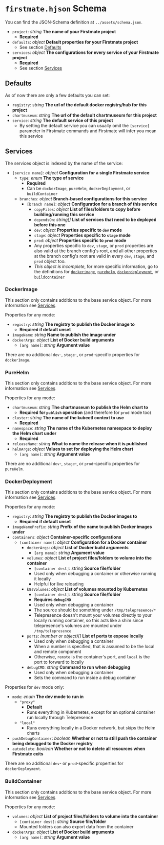 # `firstmate.hjson` Schema
You can find the JSON-Schema definition at `../assets/schema.json`.

* `project`: *string* **The name of your Firstmate project**
    * **Required**
* `defaults`: *object* **Default properties for your Firstmate project**
    * See section [Defaults](#defaults)
* `services`: *object* **The configurations for every service of your Firstmate project**
    * **Required**
    * See section [Services](#services)

## Defaults
As of now there are only a few defaults you can set:

* `registry`: *string* **The url of the default docker registry/hub for this project**
* `chartmuseum`: *string* **The url of the default chartmuseum for this project**
* `service`: *string* **The default service of this project**
    * By setting the default service you can usually omit the `[service]` parameter in Firstmate commands and Firstmate will infer you mean this service

## Services
The services object is indexed by the name of the service:

* `[service name]`: *object* **Configuration for a single Firstmate service**
    * `type`: *enum* **The type of service**
        * **Required**
        * Can be `dockerImage`, `pureHelm`, `dockerDeployment`, or `buildContainer`
    * `branches`: *object* **Branch-based configurations for this service**
        * `[branch name]`: *object* **Configuration for a branch of this service**
            * `copyFiles`: *object* **List of files/folders to copy before building/running this service**
            * `dependsOn`: *string[]* **List of services that need to be deployed before this one**
            * `dev`: *object* **Properties specific to `dev` mode**
            * `stage`: *object* **Properties specific to `stage` mode**
            * `prod`: *object* **Properties specific to `prod` mode**
            * Any properties specific to `dev`, `stage`, or `prod` properties are also valid at the branch config's root, and all other properties at the branch config's root are valid in every `dev`, `stage`, and `prod` object too.
            * *This object is incomplete*, for more specific information, go to the definitions for [`dockerimage`](#dockerImage), [`purehelm`](#pureHelm), [`dockerdeployment`](#dockerDeployment), or [`buildcontainer`](#buildContainer)

### DockerImage
This section only contains additions to the base service object. For more information see [Services](#services).

Properties for any mode:
* `registry`: *string* **The registry to publish the Docker image to**
    * **Required if default unset**
* `imageName`: *string* **Name to publish the image under**
* `dockerArgs`: *object* **List of Docker build arguments**
    * `[arg name]`: *string* **Argument value**

There are no additional `dev`-, `stage`-, or `prod`-specific properties for `dockerImage`.

### PureHelm
This section only contains additions to the base service object. For more information see [Services](#services).

Properties for any mode:
* `chartmuseum`: *string* **The chartmuseum to publish the Helm chart to**
    * **Required for `publish` operation** (and therefore for `prod` mode too)
* `cluster`: *string* **The name of the kubectl context to use**
    * **Required**
* `namespace`: *string* **The name of the Kubernetes namespace to deploy the Helm chart under**
    * **Required**
* `releaseName`: *string* **What to name the release when it is published**
* `helmArgs`: *object* **Values to set for deploying the Helm chart**
    * `[arg name]`: *string* **Argument value**

There are no additional `dev`-, `stage`-, or `prod`-specific properties for `pureHelm`.

### DockerDeployment
This section only contains additions to the base service object. For more information see [Services](#services).

Properties for any mode:
* `registry`: *string* **The registry to publish the Docker images to**
    * **Required if default unset**
* `imageNamePrefix`: *string* **Prefix of the name to publish Docker images under**
* `containers`: *object* **Container-specific configurations**
    * `[container name]`: *object* **Configuration for a Docker container**
        * `dockerArgs`: *object* **List of Docker build arguments**
            * `[arg name]`: *string* **Argument value**
        * `volumes`: *object* **List of project files/folders to volume into the container**
            * `[container dest]`: *string* **Source file/folder**
            * Used only when debugging a container or otherwise running it locally
            * Helpful for live reloading
        * `k8sVolumes`: *object* **List of volumes mounted by Kubernetes**
            * `[container dest]`: *string* **Source file/folder**
            * **Requires `debugCMD`**
            * Used only when debugging a container
            * The source should be something under `/tmp/telepresence/*`
            * Telepresence doesn't mount your volumes directly to your locally running container, so this acts like a shim since telepresence's volumes are mounted under `/tmp/telepresence`
        * `ports`: *(number or object)[]* **List of ports to expose locally**
            * Used only when debugging a container
            * When a number is specified, that is assumed to be the local and remote component
            * Otherwise, `remote` is the container's port, and `local` is the port to forward to locally
        * `debugCMD`: *string* **Command to run when debugging**
            * Used only when debugging a container
            * Sets the command to run inside a debug container

Properties for `dev` mode only:
* `mode`: *enum* **The dev mode to run in**
    * `"proxy"`
        * **Default**
        * Runs everything in Kubernetes, except for an optional container run locally through Telepresence
    * `"local"`
        * Runs everything locally in a Docker network, but skips the Helm charts
* `pushDebugContainer`: *boolean* **Whether or not to still push the container being debugged to the Docker registry**
* `autodelete`: *boolean* **Whether or not to delete all resources when Firstmate exits**

There are no additional `dev`- or `prod`-specific properties for `dockerDeployment`.


### BuildContainer
This section only contains additions to the base service object. For more information see [Services](#services).

Properties for any mode:
* `volumes`: *object* **List of project files/folders to volume into the container**
    * `[container dest]`: *string* **Source file/folder**
    * Mounted folders can also export data from the container
* `dockerArgs`: *object* **List of Docker build arguments**
    * `[arg name]`: *string* **Argument value**

